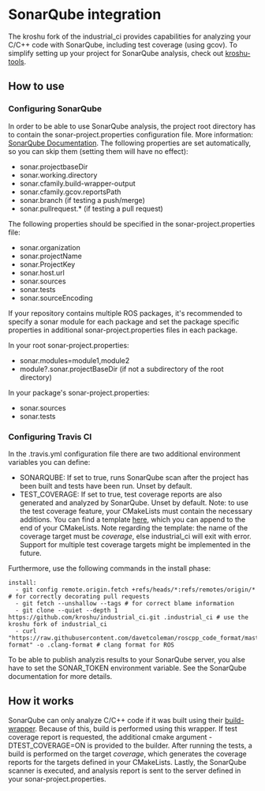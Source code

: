 # SonarQube integration

The kroshu fork of the industrial\_ci provides capabilities for analyzing your C/C++ code with SonarQube, including test coverage (using gcov). To simplify setting up your project for SonarQube analysis, check out [kroshu-tools](https://github.com/kroshu/kroshu-tools).

## How to use

### Configuring SonarQube

In order to be able to use SonarQube analysis, the project root directory has to contain the sonar-project.properties configuration file. More information: [SonarQube Documentation](https://docs.sonarqube.org/latest/analysis/analysis-parameters/). The following properties are set automatically, so you can skip them (setting them will have no effect):

- sonar.projectbaseDir
- sonar.working.directory
- sonar.cfamily.build-wrapper-output
- sonar.cfamily.gcov.reportsPath
- sonar.branch (if testing a push/merge)
- sonar.pullrequest.* (if testing a pull request) 

The following properties should be specified in the sonar-project.properties file:


- sonar.organization
- sonar.projectName
- sonar.ProjectKey
- sonar.host.url
- sonar.sources
- sonar.tests
- sonar.sourceEncoding

If your repository contains multiple ROS packages, it's recommended to specify a sonar module for each package and set the package specific properties in additional sonar-project.properties files in each package.

In your root sonar-project.properties:

- sonar.modules=module1,module2
- module?.sonar.projectBaseDir (if not a subdirectory of the root directory)

In your package's sonar-project.properties:

- sonar.sources
- sonar.tests

### Configuring Travis CI

In the .travis.yml configuration file there are two additional environment variables you can define:

- SONARQUBE: If set to true, runs SonarQube scan after the project has been built and tests have been run. Unset by default.
- TEST\_COVERAGE: If set to true, test coverage reports are also generated and analyzed by SonarQube. Unset by default. Note: to use the test coverage feature, your CMakeLists must contain the necessary additions. You can find a template [here](./CMakeLists_TestCoverageTemplate.txt), which you can append to the end of your CMakeLists. Note regarding the template: the name of the coverage target must be *coverage*, else industrial\_ci will exit with error. Support for multiple test coverage targets might be implemented in the future.

Furthermore, use the following commands in the install phase:

```
install:
  - git config remote.origin.fetch +refs/heads/*:refs/remotes/origin/* # for correctly decorating pull requests
  - git fetch --unshallow --tags # for correct blame information
  - git clone --quiet --depth 1 https://github.com/kroshu/industrial_ci.git .industrial_ci # use the kroshu fork of industrial_ci
  - curl "https://raw.githubusercontent.com/davetcoleman/roscpp_code_format/master/.clang-format" -o .clang-format # clang format for ROS
```

To be able to publish analyzis results to your SonarQube server, you alse have to set the SONAR_TOKEN environment variable. See the SonarQube documentation for more details.

## How it works

SonarQube can only analyze C/C++ code if it was built using their [build-wrapper](https://docs.sonarqube.org/latest/analysis/languages/cfamily/). Because of this, build is performed using this wrapper. If test coverage report is requested, the additional cmake argument -DTEST_COVERAGE=ON is provided to the builder. After running the tests, a build is performed on the target *coverage*, which generates the coverage reports for the targets defined in your CMakeLists. Lastly, the SonarQube scanner is executed, and analysis report is sent to the server defined in your sonar-project.properties.
